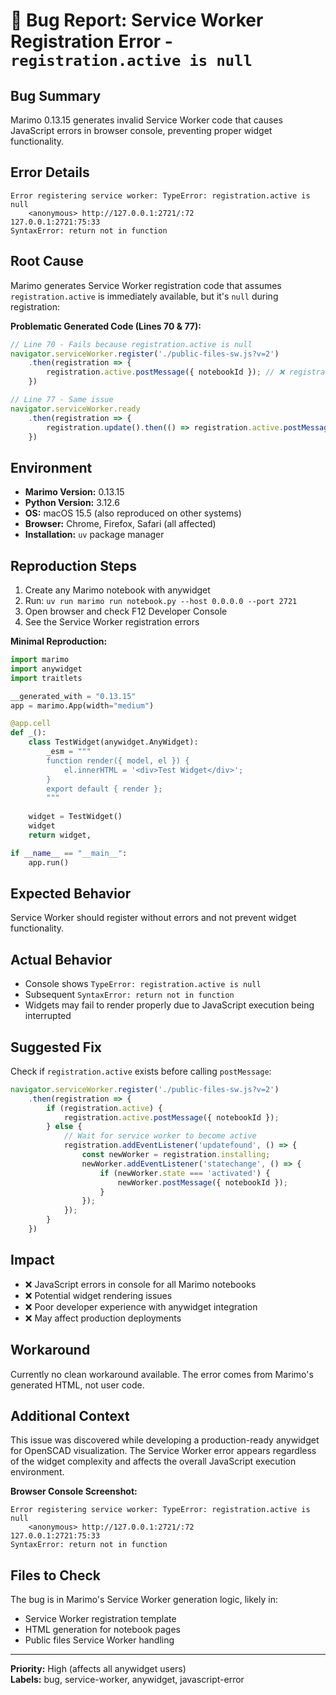 # 🐛 Bug Report: Service Worker Registration Error - `registration.active is null`

## **Bug Summary**
Marimo 0.13.15 generates invalid Service Worker code that causes JavaScript errors in browser console, preventing proper widget functionality.

## **Error Details**
```
Error registering service worker: TypeError: registration.active is null
    <anonymous> http://127.0.0.1:2721/:72
127.0.0.1:2721:75:33
SyntaxError: return not in function
```

## **Root Cause**
Marimo generates Service Worker registration code that assumes `registration.active` is immediately available, but it's `null` during registration:

**Problematic Generated Code (Lines 70 & 77):**
```javascript
// Line 70 - Fails because registration.active is null
navigator.serviceWorker.register('./public-files-sw.js?v=2')
    .then(registration => {
        registration.active.postMessage({ notebookId }); // ❌ registration.active is null
    })

// Line 77 - Same issue
navigator.serviceWorker.ready
    .then(registration => {
        registration.update().then(() => registration.active.postMessage({ notebookId })); // ❌ registration.active is null
    })
```

## **Environment**
- **Marimo Version:** 0.13.15
- **Python Version:** 3.12.6
- **OS:** macOS 15.5 (also reproduced on other systems)
- **Browser:** Chrome, Firefox, Safari (all affected)
- **Installation:** `uv` package manager

## **Reproduction Steps**
1. Create any Marimo notebook with anywidget
2. Run: `uv run marimo run notebook.py --host 0.0.0.0 --port 2721`
3. Open browser and check F12 Developer Console
4. See the Service Worker registration errors

**Minimal Reproduction:**
```python
import marimo
import anywidget
import traitlets

__generated_with = "0.13.15"
app = marimo.App(width="medium")

@app.cell
def _():
    class TestWidget(anywidget.AnyWidget):
        _esm = """
        function render({ model, el }) {
            el.innerHTML = '<div>Test Widget</div>';
        }
        export default { render };
        """
    
    widget = TestWidget()
    widget
    return widget,

if __name__ == "__main__":
    app.run()
```

## **Expected Behavior**
Service Worker should register without errors and not prevent widget functionality.

## **Actual Behavior**
- Console shows `TypeError: registration.active is null`
- Subsequent `SyntaxError: return not in function` 
- Widgets may fail to render properly due to JavaScript execution being interrupted

## **Suggested Fix**
Check if `registration.active` exists before calling `postMessage`:

```javascript
navigator.serviceWorker.register('./public-files-sw.js?v=2')
    .then(registration => {
        if (registration.active) {
            registration.active.postMessage({ notebookId });
        } else {
            // Wait for service worker to become active
            registration.addEventListener('updatefound', () => {
                const newWorker = registration.installing;
                newWorker.addEventListener('statechange', () => {
                    if (newWorker.state === 'activated') {
                        newWorker.postMessage({ notebookId });
                    }
                });
            });
        }
    })
```

## **Impact**
- ❌ JavaScript errors in console for all Marimo notebooks
- ❌ Potential widget rendering issues 
- ❌ Poor developer experience with anywidget integration
- ❌ May affect production deployments

## **Workaround**
Currently no clean workaround available. The error comes from Marimo's generated HTML, not user code.

## **Additional Context**
This issue was discovered while developing a production-ready anywidget for OpenSCAD visualization. The Service Worker error appears regardless of the widget complexity and affects the overall JavaScript execution environment.

**Browser Console Screenshot:**
```
Error registering service worker: TypeError: registration.active is null
    <anonymous> http://127.0.0.1:2721/:72
127.0.0.1:2721:75:33
SyntaxError: return not in function
```

## **Files to Check**
The bug is in Marimo's Service Worker generation logic, likely in:
- Service Worker registration template
- HTML generation for notebook pages  
- Public files Service Worker handling

---

**Priority:** High (affects all anywidget users)  
**Labels:** bug, service-worker, anywidget, javascript-error